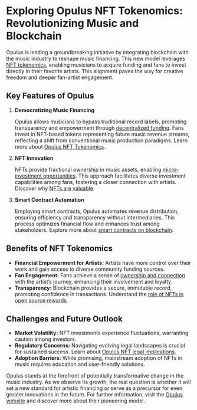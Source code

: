 # Exploring Opulus NFT Tokenomics: Revolutionizing Music and Blockchain

Opulus is leading a groundbreaking initiative by integrating blockchain with the music industry to reshape music financing. This new model leverages [NFT tokenomics](https://www.opulus.org/), enabling musicians to acquire funding and fans to invest directly in their favorite artists. This alignment paves the way for creative freedom and deeper fan-artist engagement.

## Key Features of Opulus

1. **Democratizing Music Financing**

   Opulus allows musicians to bypass traditional record labels, promoting transparency and empowerment through [decentralized funding](https://www.blockchain-council.org/blockchain/decentralization-in-a-nutshell/). Fans invest in NFT-based tokens representing future music revenue streams, reflecting a shift from conventional music production paradigms. Learn more about [Opulus NFT Tokenomics](https://www.license-token.com/wiki/opulus-nft-tokenomics).

2. **NFT Innovation**

   NFTs provide fractional ownership in music assets, enabling [micro-investment opportunities](https://en.wikipedia.org/wiki/Fractional_ownership). This approach facilitates diverse investment capabilities among fans, fostering a closer connection with artists. Discover why [NFTs are valuable](https://www.license-token.com/wiki/why-are-nf-ts-valuable).

3. **Smart Contract Automation**

   Employing smart contracts, Opulus automates revenue distribution, ensuring efficiency and transparency without intermediaries. This process optimizes financial flow and enhances trust among stakeholders. Explore more about [smart contracts on blockchain](https://www.license-token.com/wiki/smart-contracts-on-blockchain).

## Benefits of NFT Tokenomics

- **Financial Empowerment for Artists:** Artists have more control over their work and gain access to diverse community funding sources.
- **Fan Engagement:** Fans achieve a sense of [ownership and connection](https://www.forbes.com/sites/julianmitchell/2021/06/10/how-nfts-can-finally-bring-power-back-to-music-artists-and-their-fans/) with the artist’s journey, enhancing their involvement and loyalty.
- **Transparency:** Blockchain provides a secure, immutable record, promoting confidence in transactions. Understand the [role of NFTs in open source rewards](https://www.license-token.com/wiki/the-role-of-nf-ts-in-open-source-rewards).

## Challenges and Future Outlook

- **Market Volatility:** NFT investments experience fluctuations, warranting caution among investors.
- **Regulatory Concerns:** Navigating evolving legal landscapes is crucial for sustained success. Learn about [Opulus NFT legal implications](https://www.license-token.com/wiki/opulus-nft-legal-implications).
- **Adoption Barriers:** While promising, mainstream adoption of NFTs in music requires education and user-friendly solutions.

Opulus stands at the forefront of potentially transformative change in the music industry. As we observe its growth, the real question is whether it will set a new standard for artistic financing or serve as a precursor for even greater innovations in the future. For further information, visit the [Opulus website](https://www.opulus.org/) and discover more about their pioneering model.